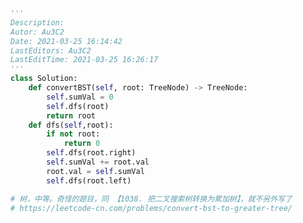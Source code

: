 <!--
 * @Description: 
 * @Autor: Au3C2
 * @Date: 2021-03-26 23:03:32
 * @LastEditors: Au3C2
 * @LastEditTime: 2021-03-28 11:48:37
-->
```python
'''
Description: 
Autor: Au3C2
Date: 2021-03-25 16:14:42
LastEditors: Au3C2
LastEditTime: 2021-03-25 16:26:17
'''
class Solution:
    def convertBST(self, root: TreeNode) -> TreeNode:
        self.sumVal = 0
        self.dfs(root)
        return root
    def dfs(self,root):
        if not root:
            return 0
        self.dfs(root.right)
        self.sumVal += root.val
        root.val = self.sumVal
        self.dfs(root.left)

# 树，中等。奇怪的题目，同 【1038. 把二叉搜索树转换为累加树】，就不另外写了
# https://leetcode-cn.com/problems/convert-bst-to-greater-tree/
```
